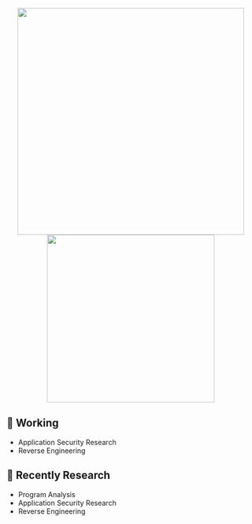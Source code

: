 <p align="center">
  <img src = "https://github-readme-stats.vercel.app/api?username=Ccccccccvvm&show_icons=true&hide_border=true&theme=graywhite&include_all_commits=true&count_private=true" width = 460>
  <img src = "https://github-readme-stats.vercel.app/api/top-langs/?username=Ccccccccvvm&layout=compact&hide_border=true&langs_count=10&theme=graywhite&include_all_commits=true&count_private=true" width = 340>
</p>

## 🔭 Working

- Application Security Research
- Reverse Engineering

## 🌱 Recently Research

- Program Analysis
- Application Security Research
- Reverse Engineering

